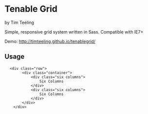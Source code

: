 # Tenable Grid
by Tim Teeling

Simple, responsive grid system written in Sass. Compatible with IE7+

Demo: http://timteeling.github.io/tenablegrid/

## Usage
<pre>
  <code>&lt;div class="row">
        &lt;div class="container">
            &lt;div class="six columns">
                Six Columns
            &lt;/div>
            &lt;div class="six columns">
                Six Columns
            &lt;/div>
        &lt;/div>
    &lt;/div></code>
</pre>
